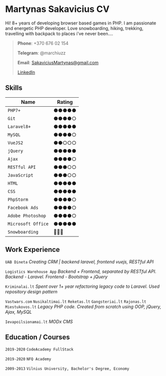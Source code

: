 
# Martynas Sakavicius CV

Hi! 8+ years of developing browser based games in PHP. I am passionate and energetic PHP developer. Love snowboarding, hiking, trekking, travelling with backpack to places i've never been....
>**Phone**: +370 676 02 154
>
>**Telegram**: @marchiuzz
>
>**Email**: SakaviciusMartynas@gmail.com
>
>[LinkedIn](https://www.linkedin.com/in/martynas-sakavicius-3945baa2/)

## Skills

|   Name            | Rating |
|-------------------|--------|
|`PHP7+`            | ●●●●●  |
|`Git`              | ●●●●○  |
|`Laravel8+`        | ●●●●●  |
|`MySQL`            | ●●●●○  |
|`VueJS2`           | ●●○○○ |
|`jQuery`           | ●●●●●  |
|`Ajax` 	          | ●●●●○  |
|`RESTful API`      | ●●●○○  |
|`JavaScript`       | ●●●○○  |
|`HTML` 	          | ●●●●●  |
|`CSS` 		          | ●●●●●  |
|`PhpStorm` 	      | ●●●●○  |
|`Facebook Ads`     | ●●●●○  |
|`Adobe Photoshop`  | ●●●●○  |
|`Microsoft Office` | ●●●●●  |
|`Snowboarding`     | 🥷🥷🥷  |

## Work Experience

`UAB Dineta` *Creating CRM | backend laravel, frontend vuejs, RESTful API*

`Logistics Warehouse App` *Backend + Frontend, separated by RESTful API.  Backend - Laravel. Frontend - Bootstrap + jQuery*

`Kriminalai.lt`  *Spent over 1+ year refactoring legacy code to Laravel. Used repository design pattern*

`Vastwars.com` `Nusikaltimai.lt` `Reketas.lt` `Gangsteriai.lt` `Rajonas.lt` `Miestukovos.lt` *Legacy PHP code. Created from scratch using OOP, jQuery, Ajax, MySQL*

`Ievapoilsionamai.lt` *MODx CMS*

## Education / Courses

`2019-2020` `CodeAcademy FullStack`

`2019-2020` `NFQ Academy`

`2009-2013` `Vilnius University, Bachelor's Degree, Economy`

